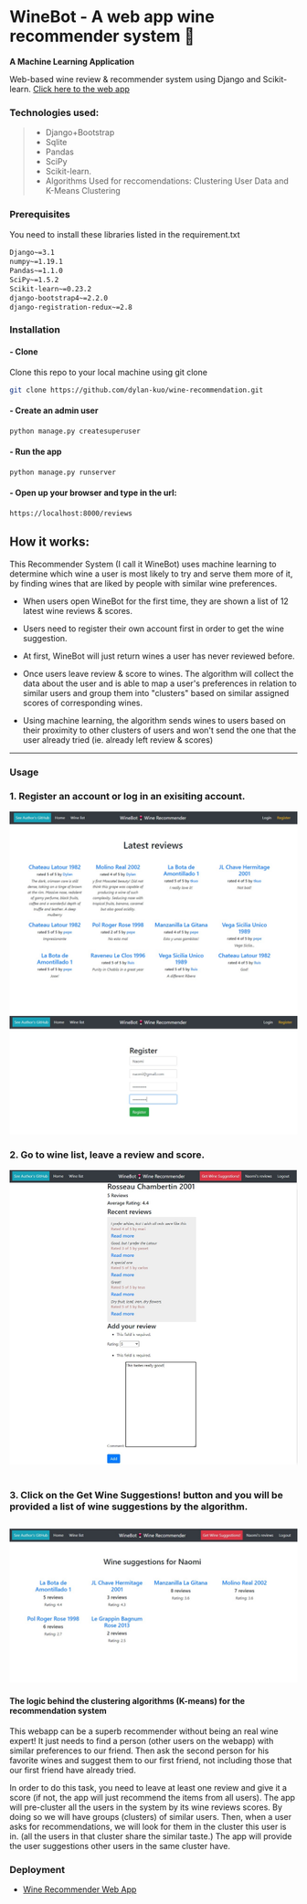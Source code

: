 # WineBot - A web app wine recommender system :wine_glass: 
**A Machine Learning Application**

Web-based wine review & recommender system using Django and Scikit-learn.
[Click here to the web app](http://dylankuo.pythonanywhere.com/reviews/)


### Technologies used:
>* Django+Bootstrap
>* Sqlite
>* Pandas
>* SciPy
>* Scikit-learn.
>* Algorithms Used for reccomendations: Clustering User Data and K-Means Clustering


### Prerequisites
You need to install these libraries listed in the requirement.txt
```
Django~=3.1
numpy~=1.19.1
Pandas~=1.1.0
SciPy~=1.5.2
Scikit-learn~=0.23.2
django-bootstrap4~=2.2.0
django-registration-redux~=2.8
```

### Installation
#### - Clone
Clone this repo to your local machine using git clone 

```bash
git clone https://github.com/dylan-kuo/wine-recommendation.git
```

#### - Create an admin user  
```bash
python manage.py createsuperuser
```

#### - Run the app
```bash
python manage.py runserver 
```

#### - Open up your browser and type in the url:
```bash
https://localhost:8000/reviews
```

## How it works:
This Recommender System (I call it WineBot) uses machine learning to determine which wine a user is most likely to try and serve them more of it, by finding wines that are liked by people with similar wine preferences.

- When users open WineBot for the first time, they are shown a list of 12 latest wine reviews & scores.

- Users need to register their own account first in order to get the wine suggestion.

- At first, WineBot will just return wines a user has never reviewed before.

- Once users leave review & score to wines. The algorithm will collect the data about the user and is able to map a user's preferences in relation to similar users and group them into "clusters" based on similar assigned scores of corresponding wines.

- Using machine learning, the algorithm sends wines to users based on their proximity to other clusters of users and won't send the one that the user already tried (ie. already left review & scores)

---

### Usage <br>

### 1. Register an account or log in an exisiting account. 

![The latest review list](https://github.com/dylan-kuo/wine-recommendation/blob/master/winebot/1.jpg)
![Register an account](https://github.com/dylan-kuo/wine-recommendation/blob/master/winebot/2.jpg) <br>

### 2. Go to wine list, leave a review and score. 

![Review & Score](https://github.com/dylan-kuo/wine-recommendation/blob/master/winebot/3.jpg) <br><br>

### 3. Click on the **Get Wine Suggestions!** button and you will be provided a list of wine suggestions by the algorithm. 

![Get recommendations](https://github.com/dylan-kuo/wine-recommendation/blob/master/winebot/4.jpg) <br>
---
#### The logic behind the clustering algorithms (K-means) for the recommendation system
This webapp can be a superb recommender without being an real wine expert! It just needs to find a person (other users on the webapp) with similar preferences to our friend. Then ask the second person for his favorite wines and suggest them to our first friend, not including those that our first friend have already tried. 

In order to do this task, you need to leave at least one review and give it a score (if not, the app will just recommend the items from all users). The app will pre-cluster all the users in the system by its wine reviews scores. By doing so we will have groups (clusters) of similar users. Then, when a user asks for recommendations, we will look for them in the cluster this user is in. (all the users in that cluster share the similar taste.) The app will provide the user suggestions other users in the same cluster have.


### Deployment
* [Wine Recommender Web App](http://dylankuo.pythonanywhere.com/reviews/) 

